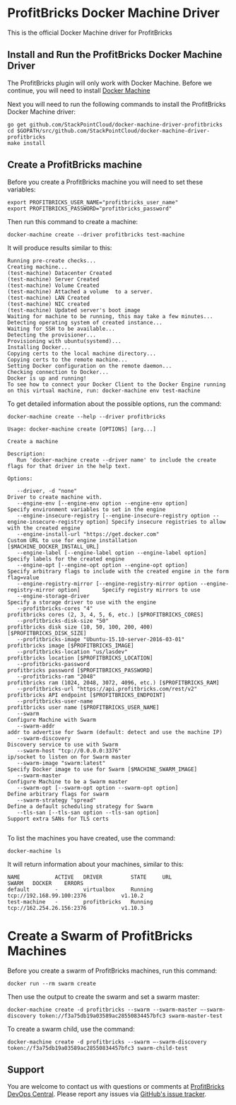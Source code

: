 # ProfitBricks Docker Machine Driver

This is the official Docker Machine driver for ProfitBricks

## Install and Run the ProfitBricks Docker Machine Driver

The ProfitBricks plugin will only work with Docker Machine. Before we continue, you will need to install [Docker Machine](https://docs.docker.com/machine/install-machine/)

Next you will need to run the following commands to install the ProfitBricks Docker Machine driver:

    go get github.com/StackPointCloud/docker-machine-driver-profitbricks
    cd $GOPATH/src/github.com/StackPointCloud/docker-machine-driver-profitbricks
    make install  

## Create a ProfitBricks machine

Before you create a ProfitBricks machine you will need to set these variables:

    export PROFITBRICKS_USER_NAME="profitbricks_user_name"
    export PROFITBRICKS_PASSWORD="profitbricks_password"

Then run this command to create a machine:

    docker-machine create --driver profitbricks test-machine

It will produce results similar to this:

```
Running pre-create checks...
Creating machine...
(test-machine) Datacenter Created
(test-machine) Server Created
(test-machine) Volume Created
(test-machine) Attached a volume  to a server.
(test-machine) LAN Created
(test-machine) NIC created
(test-machine) Updated server's boot image
Waiting for machine to be running, this may take a few minutes...
Detecting operating system of created instance...
Waiting for SSH to be available...
Detecting the provisioner...
Provisioning with ubuntu(systemd)...
Installing Docker...
Copying certs to the local machine directory...
Copying certs to the remote machine...
Setting Docker configuration on the remote daemon...
Checking connection to Docker...
Docker is up and running!
To see how to connect your Docker Client to the Docker Engine running on this virtual machine, run: docker-machine env test-machine

```

To get detailed information about the possible options,  run the command:

```docker-machine create --help --driver profitbricks```

```
Usage: docker-machine create [OPTIONS] [arg...]

Create a machine

Description:
   Run 'docker-machine create --driver name' to include the create flags for that driver in the help text.

Options:
   
   --driver, -d "none"											                                    Driver to create machine with.
   --engine-env [--engine-env option --engine-env option]			                                Specify environment variables to set in the engine
   --engine-insecure-registry [--engine-insecure-registry option --engine-insecure-registry option]	Specify insecure registries to allow with the created engine
   --engine-install-url "https://get.docker.com"							                        Custom URL to use for engine installation [$MACHINE_DOCKER_INSTALL_URL]
   --engine-label [--engine-label option --engine-label option]						                Specify labels for the created engine
   --engine-opt [--engine-opt option --engine-opt option]						                    Specify arbitrary flags to include with the created engine in the form flag=value
   --engine-registry-mirror [--engine-registry-mirror option --engine-registry-mirror option]		Specify registry mirrors to use
   --engine-storage-driver 										                                    Specify a storage driver to use with the engine
   --profitbricks-cores "4"										                                    profitbricks cores (2, 3, 4, 5, 6, etc.) [$PROFITBRICKS_CORES]
   --profitbricks-disk-size "50"									                                profitbricks disk size (10, 50, 100, 200, 400) [$PROFITBRICKS_DISK_SIZE]
   --profitbricks-image "Ubuntu-15.10-server-2016-03-01"						                    profitbricks image [$PROFITBRICKS_IMAGE]
   --profitbricks-location "us/lasdev"									                            profitbricks location [$PROFITBRICKS_LOCATION]
   --profitbricks-password 										                                    profitbricks password [$PROFITBRICKS_PASSWORD]
   --profitbricks-ram "2048"										                                profitbricks ram (1024, 2048, 3072, 4096, etc.) [$PROFITBRICKS_RAM]
   --profitbricks-url "https://api.profitbricks.com/rest/v2"					                	profitbricks API endpoint [$PROFITBRICKS_ENDPOINT]
   --profitbricks-user-name 										                                profitbricks user name [$PROFITBRICKS_USER_NAME]
   --swarm												                                            Configure Machine with Swarm
   --swarm-addr 											                                        addr to advertise for Swarm (default: detect and use the machine IP)
   --swarm-discovery 											                                    Discovery service to use with Swarm
   --swarm-host "tcp://0.0.0.0:3376"									                            ip/socket to listen on for Swarm master
   --swarm-image "swarm:latest"										                                Specify Docker image to use for Swarm [$MACHINE_SWARM_IMAGE]
   --swarm-master											                                        Configure Machine to be a Swarm master
   --swarm-opt [--swarm-opt option --swarm-opt option]				                    			Define arbitrary flags for swarm
   --swarm-strategy "spread"										                                Define a default scheduling strategy for Swarm
   --tls-san [--tls-san option --tls-san option]					                        		Support extra SANs for TLS certs
   
```

To list the machines you have created, use the command:

    docker-machine ls

It will return information about your machines, similar to this:

```
NAME           ACTIVE   DRIVER         STATE     URL                         SWARM   DOCKER    ERRORS
default        -        virtualbox     Running   tcp://192.168.99.100:2376           v1.10.2   
test-machine   -        profitbricks   Running   tcp://162.254.26.156:2376           v1.10.3   

```

# Create a Swarm of ProfitBricks Machines 

Before you create a swarm of ProfitBricks machines, run this command:

    docker run --rm swarm create

Then use the output to create the swarm and set a swarm master:

    docker-machine create -d profitbricks --swarm --swarm-master —-swarm-discovery token://f3a75db19a03589ac28550834457bfc3 swarm-master-test

To create a swarm child, use the command:

```docker-machine create -d profitbricks --swarm —-swarm-discovery token://f3a75db19a03589ac28550834457bfc3 swarm-child-test```


## Support

You are welcome to contact us with questions or comments at [ProfitBricks DevOps Central](https://devops.profitbricks.com/). Please report any issues via [GitHub's issue tracker](https://github.com/profitbricks/docker-machine-driver-profitbricks/issues).